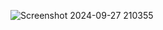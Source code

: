 ![Screenshot 2024-09-27 210355](https://github.com/user-attachments/assets/4f62396a-5a25-460f-8b40-61099c06efaa)
